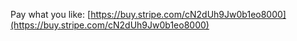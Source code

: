 Pay what you like:
[https://buy.stripe.com/cN2dUh9Jw0b1eo8000](https://buy.stripe.com/cN2dUh9Jw0b1eo8000)
